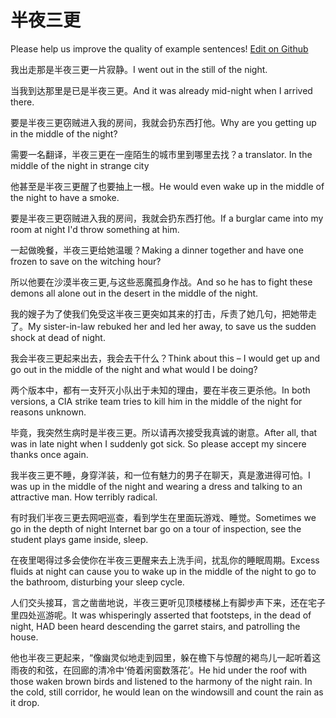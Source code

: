 # 半夜三更

Please help us improve the quality of example sentences! [Edit on Github](https://github.com/jiyushe/jiyu-example-sentence-source/blob/main/chinese/banyesangeng.md)

<p><span class="chinese">我出走那是半夜三更一片寂静。</span><span class="english">I went out in the still of the night.</span></p>

<p><span class="chinese">当我到达那里是已是半夜三更。</span><span class="english">And it was already mid-night when I arrived there.</span></p>

<p><span class="chinese">要是半夜三更窃贼进入我的房间，我就会扔东西打他。</span><span class="english">Why are you getting up in the middle of the night?</span></p>

<p><span class="chinese">需要一名翻译，半夜三更在一座陌生的城市里到哪里去找？</span><span class="english">a translator. In the middle of the night in strange city</span></p>

<p><span class="chinese">他甚至是半夜三更醒了也要抽上一根。</span><span class="english">He would even wake up in the middle of the night to have a smoke.</span></p>

<p><span class="chinese">要是半夜三更窃贼进入我的房间，我就会扔东西打他。</span><span class="english">If a burglar came into my room at night I'd throw something at him.</span></p>

<p><span class="chinese">一起做晚餐，半夜三更给她温暖？</span><span class="english">Making a dinner together and have one frozen to save on the witching hour?</span></p>

<p><span class="chinese">所以他要在沙漠半夜三更,与这些恶魔孤身作战。</span><span class="english">And so he has to fight these demons all alone out in the desert in the middle of the night.</span></p>

<p><span class="chinese">我的嫂子为了使我们免受这半夜三更突如其来的打击，斥责了她几句，把她带走了。</span><span class="english">My sister-in-law rebuked her and led her away, to save us the sudden shock at dead of night.</span></p>

<p><span class="chinese">我会半夜三更起来出去，我会去干什么？</span><span class="english">Think about this – I would get up and go out in the middle of the night and what would I be doing?</span></p>

<p><span class="chinese">两个版本中，都有一支歼灭小队出于未知的理由，要在半夜三更杀他。</span><span class="english">In both versions, a CIA strike team tries to kill him in the middle of the night for reasons unknown.</span></p>

<p><span class="chinese">毕竟，我突然生病时是半夜三更。所以请再次接受我真诚的谢意。</span><span class="english">After all, that was in late night when I suddenly got sick. So please accept my sincere thanks once again.</span></p>

<p><span class="chinese">我半夜三更不睡，身穿洋装，和一位有魅力的男子在聊天，真是激进得可怕。</span><span class="english">I was up in the middle of the night and wearing a dress and talking to an attractive man. How terribly radical.</span></p>

<p><span class="chinese">有时我们半夜三更去网吧巡查，看到学生在里面玩游戏、睡觉。</span><span class="english">Sometimes we go in the depth of night Internet bar go on a tour of inspection, see the student plays game inside, sleep.</span></p>

<p><span class="chinese">在夜里喝得过多会使你在半夜三更醒来去上洗手间，扰乱你的睡眠周期。</span><span class="english">Excess fluids at night can cause you to wake up in the middle of the night to go to the bathroom, disturbing your sleep cycle.</span></p>

<p><span class="chinese">人们交头接耳，言之凿凿地说，半夜三更听见顶楼楼梯上有脚步声下来，还在宅子里四处巡游呢。</span><span class="english">It was whisperingly asserted that footsteps, in the dead of night, HAD been heard descending the garret stairs, and patrolling the house.</span></p>

<p><span class="chinese">他也半夜三更起来，“像幽灵似地走到园里，躲在檐下与惊醒的褐鸟儿一起听着这雨夜的和弦，在回廊的清冷中‘倚着闲窗数落花’。</span><span class="english">He hid under the roof with those waken brown birds and listened to the harmony of the night rain. In the cold, still corridor, he would lean on the windowsill and count the rain as it drop.</span></p>


